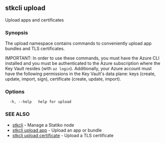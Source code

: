 ## stkcli upload

Upload apps and certificates

### Synopsis

The upload namespace contains commands to conveniently upload app bundles and TLS certificates.

IMPORTANT: In order to use these commands, you must have the Azure CLI installed and you must be authenticated to the Azure subscription where the Key Vault resides (with `az login`). Additionally, your Azure account must have the following permissions in the Key Vault's data plane: keys (create, update, import, sign), certificate (create, update, import).


### Options

```
  -h, --help   help for upload
```

### SEE ALSO

* [stkcli](stkcli.md)	 - Manage a Statiko node
* [stkcli upload app](stkcli_upload_app.md)	 - Upload an app or bundle
* [stkcli upload certificate](stkcli_upload_certificate.md)	 - Upload a TLS certificate

